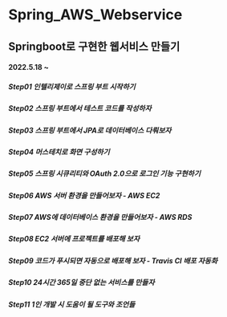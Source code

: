 # Spring_AWS_Webservice
## Springboot로 구현한 웹서비스 만들기 
#### 2022.5.18 ~
##### Step01 인텔리제이로 스프링 부트 시작하기
##### Step02 스프링 부트에서 테스트 코드를 작성하자
##### Step03 스프링 부트에서 JPA로 데이터베이스 다뤄보자
##### Step04 머스테치로 화면 구성하기
##### Step05 스프링 시큐리티와 OAuth 2.0으로 로그인 기능 구현하기
##### Step06 AWS 서버 환경을 만들어보자 - AWS EC2
##### Step07 AWS에 데이터베이스 환경을 만들어보자 - AWS RDS
##### Step08 EC2 서버에 프로젝트를 배포해 보자
##### Step09 코드가 푸시되면 자동으로 배포해 보자 - Travis CI 배포 자동화
##### Step10 24시간 365일 중단 없는 서비스를 만들자
##### Step11 1인 개발 시 도움이 될 도구와 조언들
